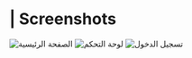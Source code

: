 # | Screenshots

![الصفحة الرئيسية](https://i.snipboard.io/oYdE3G.jpg)
![لوحة التحكم](https://i.snipboard.io/06U3KZ.jpg)
![تسجيل الدخول](https://i.snipboard.io/GxUcPl.jpg)
